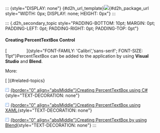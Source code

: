 ::: {style="DISPLAY: none"}
[](ms-xhelp:///?Id=d2h_url_template){#d2h_url_template}![](!package_url!){#d2h_package_url style="WIDTH: 0px; DISPLAY: none; HEIGHT: 0px"}
:::

::: {.d2h_secondary_topic style="PADDING-BOTTOM: 10pt; MARGIN: 0pt; PADDING-LEFT: 0pt; PADDING-RIGHT: 0pt; PADDING-TOP: 0pt"}
#### Creating PercentTextBox Control

[                ]{style="FONT-FAMILY: 'Calibri','sans-serif'; FONT-SIZE: 11pt"}PercentTextBox can be added to the application by using **Visual Studio** and **Blend**.

More:

[ ]{#related-topics}

[![](../button.gif){border="0" align="absMiddle"}Creating PercentTextBox using C#](ms-xhelp:///?Id=0ae87fa0-69e9-4cea-950d-06e1ee42a75b){style="TEXT-DECORATION: none"}

[![](../button.gif){border="0" align="absMiddle"}Creating PercentTextBox using XAML](ms-xhelp:///?Id=c8936598-6806-4bd8-b9a1-ad4f034f8c5e){style="TEXT-DECORATION: none"}

[![](../button.gif){border="0" align="absMiddle"}Creating PercentTextBox by using Blend](ms-xhelp:///?Id=9fef2677-85cc-4dc5-8acd-ab4623b02fc4){style="TEXT-DECORATION: none"}
:::
